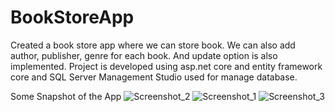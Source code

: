 # BookStoreApp
Created a book store app where we can store book. We can also add author, publisher, genre for each book. And update option is also implemented.
Project is developed using asp.net core and entity framework core and SQL Server Management Studio used for manage database.

Some Snapshot of the App
![Screenshot_2](https://github.com/Farhan269/BookStoreApp/assets/82305837/1174afca-75e4-4d4b-b43a-01cb49d6ac7a)
![Screenshot_1](https://github.com/Farhan269/BookStoreApp/assets/82305837/2ffde4db-f0a8-4c52-8e93-4b001c05cd6e)
![Screenshot_3](https://github.com/Farhan269/BookStoreApp/assets/82305837/724e707d-19fd-44e0-b44a-847f42df8b21)




